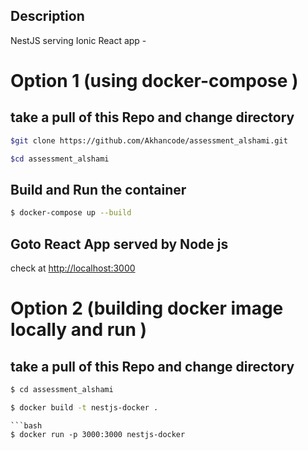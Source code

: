
## Description

NestJS serving Ionic React app - 

# Option 1 (using docker-compose )
## take a pull of this Repo  and change directory

```bash
$git clone https://github.com/Akhancode/assessment_alshami.git

$cd assessment_alshami

```

## Build and Run the container 

```bash
$ docker-compose up --build

```




## Goto React App served by Node js 

check at [http://localhost:3000](http://localhost:3000)

# Option 2 (building docker image locally and run )


## take a pull of this Repo  and change directory

```bash
$ cd assessment_alshami

```
```bash
$ docker build -t nestjs-docker .

```
```
```bash
$ docker run -p 3000:3000 nestjs-docker

```
